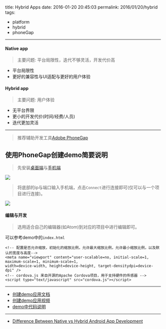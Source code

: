 title: Hybrid Apps
date: 2016-01-20 20:45:03
permalink: 2016/01/20/hybrid
tags:
- platform
- hybrid
- phoneGap

---
#### Native app

> 主要问题: 平台局限性，迭代不够灵活，开发代价高

- 平台局限性
- 更好的兼容性与UI适配与更好的用户体验

<!-- more -->

#### Hybrid app

> 主要问题: 用户体验

- 无平台界限
- 更小的开发代价(时间/经费/人员)
- 迭代更加灵活

---

> 推荐辅助开发工具[Adobe PhoneGap](http://phonegap.com/)

## 使用PhoneGap创建demo简要说明

> 先安装[桌面端](http://docs.phonegap.com/getting-started/1-install-phonegap/desktop/)与[手机端](http://docs.phonegap.com/getting-started/2-install-mobile-app/)

![](/img/hybrid-1.png)

> 将底部的ip与端口输入手机端，点击`Connect`进行连接即可(仅可以与一个项目进行连接)。

![](/img/hybrid-2.png)

#### 编辑与开发

> 选用适合自己的编辑器(如Atom)到对应的项目中进行编辑即可。

可以参考demo中的`index.html`



```
<!-- 配置是否允许缩放，初始化的缩放比例，允许最大缩放比例，允许最小缩放比例，以及默认的宽度与高度-->
<meta name="viewport" content="user-scalable=no, initial-scale=1, maximum-scale=1, minimum-scale=1,
width=device-width, height=device-height, target-densitydpi=device-dpi" />
<!-- cordova.js 来自开源的Apache Cordova项目，用于支持硬件的传感器 -->
<script type="text/javascript" src="cordova.js"></script>
```

---

- [创建demo应用文档](http://docs.phonegap.com/getting-started/3-create-your-app/desktop/)
- [创建demo应用视频](https://www.youtube.com/watch?v=pggw-9b8RVY)
- [demo中代码说明](http://docs.phonegap.com/develop/hello-world-explained/)

---

- [Difference Between Native vs Hybrid Android App Development](http://www.multidots.com/difference-native-vs-hybrid-android-app-development-2/)
